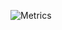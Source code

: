 
![Metrics](https://metrics.lecoq.io/autimio?template=classic&isocalendar=1&languages=1&lines=1&achievements=1&activity=1&isocalendar.duration=half-year&languages.limit=8&languages.threshold=0%25&languages.colors=github&languages.sections=most-used&languages.indepth=false&languages.analysis.timeout=15&languages.categories=markup%2C%20programming&languages.recent.categories=markup%2C%20programming&languages.recent.load=300&languages.recent.days=14&activity.limit=5&activity.load=300&activity.days=14&activity.visibility=all&activity.timestamps=false&activity.filter=all&achievements.threshold=B&achievements.secrets=true&achievements.display=compact&achievements.limit=0&config.timezone=America%2FSao_Paulo)
